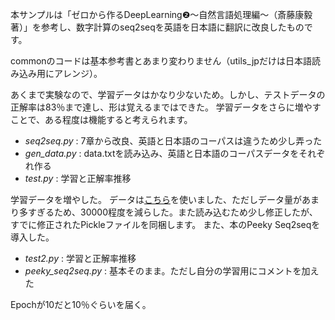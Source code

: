 本サンプルは「ゼロから作るDeepLearning❷〜自然言語処理編〜（斎藤康毅 著）」を参考し、数字計算のseq2seqを英語を日本語に翻訳に改良したものです。

commonのコードは基本参考書とあまり変わりません（utils_jpだけは日本語読み込み用にアレンジ）。

あくまで実験なので、学習データはかなり少ないため。しかし、テストデータの正解率は83％まで達し、形は覚えるまではできた。
学習データをさらに増やすことで、ある程度は機能すると考えられます。

- *seq2seq.py* : 7章から改良、英語と日本語のコーパスは違うため少し弄った
- *gen_data.py* : data.txtを読み込み、英語と日本語のコーパスデータをそれぞれ作る
- *test.py* : 学習と正解率推移

学習データを増やした。
データは[こちら](http://www.manythings.org/anki/)を使いました、ただしデータ量があまり多すぎるため、30000程度を減らした。また読み込むため少し修正したが、すでに修正されたPickleファイルを同梱します。
また、本のPeeky Seq2seqを導入した。

- *test2.py* : 学習と正解率推移
- *peeky_seq2seq.py* : 基本そのまま。ただし自分の学習用にコメントを加えた

Epochが10だと10％ぐらいを届く。